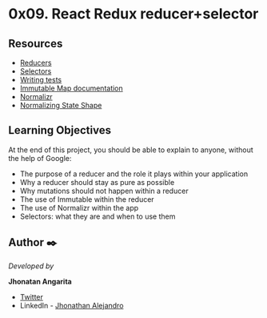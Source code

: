 # 0x09. React Redux reducer+selector

## Resources
- [Reducers](https://redux.js.org/tutorials/fundamentals/part-3-state-actions-reducers)
- [Selectors](https://redux.js.org/introduction/learning-resources#selectors)
- [Writing tests](https://redux.js.org/usage/writing-tests)
- [Immutable Map documentation](https://immutable-js.com/docs/v4.0.0)
- [Normalizr](https://github.com/paularmstrong/normalizr)
- [Normalizing State Shape](https://redux.js.org/usage/structuring-reducers/normalizing-state-shape)


## Learning Objectives
At the end of this project, you should be able to explain to anyone, without the help of Google:

- The purpose of a reducer and the role it plays within your application
- Why a reducer should stay as pure as possible
- Why mutations should not happen within a reducer
- The use of Immutable within the reducer
- The use of Normalizr within the app
- Selectors: what they are and when to use them

## Author ✒️

_Developed by_

**Jhonatan Angarita**

- [Twitter](https://twitter.com/Alejandro_Angar)
- LinkedIn - [Jhonathan Alejandro](https://github.com/JhonathanAlejandro01)